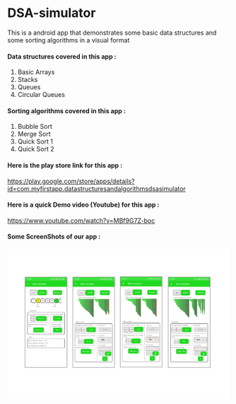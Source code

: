 # DSA-simulator
This is a android app that demonstrates some basic data structures and some sorting algorithms in a visual format

#### Data structures covered in this app :
1) Basic Arrays
2) Stacks
3) Queues
4) Circular Queues

#### Sorting algorithms covered in this app :
1) Bubble Sort
2) Merge Sort
3) Quick Sort 1
4) Quick Sort 2

#### Here is the play store link for this app :
https://play.google.com/store/apps/details?id=com.myfirstapp.datastructuresandalgorithmsdsasimulator



#### Here is a quick Demo video (Youtube) for this app :
https://www.youtube.com/watch?v=MBf9G7Z-boc


#### Some ScreenShots of our app :
![alt text](https://github.com/OmkarHub56/DSA-simulator/blob/master/1671532377217.jpg)
